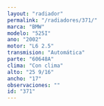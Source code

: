 ```yaml
---
layout: "radiador"
permalink: "/radiadores/371/"
marca: "BMW"
modelo: "525I"
ano: "2002"
motor: "L6 2.5"
transmision: "Automática"
parte: "60648A"
clima: "Con clima"
alto: "25 9/16"
ancho: "17"
observaciones: ""
id: "371"
---
```


